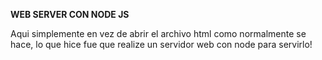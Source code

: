 **WEB SERVER CON NODE JS**

Aqui simplemente en vez de abrir el archivo html como normalmente se hace, lo que hice fue que realize un servidor web con node para servirlo!
